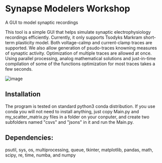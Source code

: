 # Synapse Modelers Workshop
A GUI to model synaptic recordings

This tool is a simple GUI that helps simulate synaptic electrophysiology recordings efficiently. Currently, it only supports Tsodyks Markram short-term plasticity model. Both voltage-calmp and current-clamp traces are supported. We also allow generation of psudo-traces knowning measures of synaptic activity. Optimization of multiple traces are allowed at once. Using parallel processing, analog mathematical solutions and just-in-time compilation of some of the functions optimization for most traces takes a few seconds.

![image](https://user-images.githubusercontent.com/18602635/59127417-96ee9180-8935-11e9-908a-3f4a15db42e7.png)

## Installation
The program is tested on standard python3 conda distribution. If you use conda you will not need to install anything, just copy Main.py and my_scatter_matrix.py files in a folder on your conputer, and create two subfolders named "csvs" and "jsons" in it and run the Main.py.

## Dependencies:
psutil, sys, os, multiprocessing, queue, tkinter, matplotlib, pandas, math, scipy, re, time, numba, and numpy

